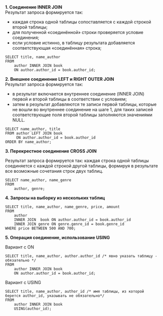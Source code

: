 **1. Соединение INNER JOIN**  
Результат запроса формируется так:

* каждая строка одной таблицы сопоставляется с каждой строкой второй таблицы;
* для полученной «соединённой» строки проверяется условие соединения;
* если условие истинно, в таблицу результата добавляется соответствующая «соединённая» строка;

~~~
SELECT title, name_author
FROM 
    author INNER JOIN book
    ON author.author_id = book.author_id;
~~~~    

**2. Внешнее соединение LEFT и RIGHT OUTER JOIN**  
Результат запроса формируется так:

* в результат включается внутреннее соединение (INNER JOIN) первой и второй таблицы в соответствии с условием;
* затем в результат добавляются те записи первой таблицы, которые не вошли во внутреннее соединение на шаге 1, для таких записей соответствующие поля второй таблицы заполняются значениями NULL.

~~~
SELECT name_author, title 
FROM author LEFT JOIN book
     ON author.author_id = book.author_id
ORDER BY name_author;  
~~~

**3. Перекрестное соединение CROSS JOIN** 

Результат запроса формируется так: каждая строка одной таблицы соединяется с каждой строкой другой таблицы, формируя  в результате все возможные сочетания строк двух таблиц.
```
SELECT name_author, name_genre
FROM 
    author, genre;
```    
**4. Запросы на выборку из нескольких таблиц** 

```
SELECT title, name_author, name_genre, price, amount
FROM
    author 
    INNER JOIN  book ON author.author_id = book.author_id
    INNER JOIN genre ON genre.genre_id = book.genre_id
WHERE price BETWEEN 500 AND 700;

```

**5. Операция соединение, использование USING**

Вариант с ON
```
SELECT title, name_author, author.author_id /* явно указать таблицу - обязательно */
FROM 
    author INNER JOIN book
    ON author.author_id = book.author_id;
```    
Вариант с USING
```
SELECT title, name_author, author_id /* имя таблицы, из которой берется author_id, указывать не обязательно*/
FROM 
    author INNER JOIN book
    USING(author_id);
```